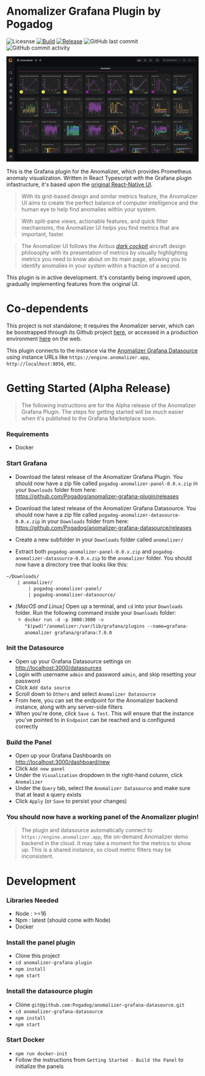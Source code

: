 # Anomalizer Grafana Plugin by Pogadog

![Licesnse](https://img.shields.io/github/license/pogadog/anomalizer-grafana-plugin) [![Build](https://github.com/pogadog/anomalizer-grafana-plugin/workflows/CI/badge.svg)](https://github.com/pogadog/anomalizer-grafana-plugin/actions?query=workflow%3A%22CI%22) [![Release](https://github.com/pogadog/anomalizer-grafana-plugin/workflows/Release/badge.svg)](https://github.com/pogadog/anomalizer-grafana-plugin/actions?query=workflow%3A%22Release%22) ![GitHub last commit](https://img.shields.io/github/last-commit/pogadog/anomalizer-grafana-plugin) ![GitHub commit activity](https://img.shields.io/github/commit-activity/m/pogadog/anomalizer-grafana-plugin)

![The Anomalizer as a Grafana panel](media/screenshot0.png "The Anomalizer as a Grafana panel")

This is the Grafana plugin for the Anomalizer, which provides Prometheus anomaly visualization. Written in React Typescript with the Grafana plugin infastructure, it's based upon the [original React-Native UI](https://github.com/pogadog/anomalizer-ui).

> With its grid-based design and similar metrics feature, the Anomalizer UI aims to create the perfect balance of computer intelligence and the human eye to help find anomalies within your system.

> With split-pane views, actionable features, and quick filter mechanisms, the Anomalizer UI helps you find metrics that are important, faster.

> The Anomalizer UI follows the Airbus [*dark cockpit*](https://www.icao.int/ESAF/Documents/meetings/2017/AFI%20FOSAS%202017/Day%201%20Docs/Day_1_2_Airbuspihlo.pdf) aircraft design philosophy with its presentation of metrics by visually highlighting metrics you need to know about on its main page, allowing you to identify anomalies in your system within a fraction of a second.

This plugin is in active development. It's constantly being improved upon, gradually implementing features from the original UI.

# Co-dependents

This project is not standalone; it requires the Anomalizer server, which can be boostrapped through its Github project [here](https://github.com/pogadog/anomalizer), or accessed in a production environment [here](https://anomalizer.app) on the web.

This plugin connects to the instance via the [Anomalizer Grafana Datasource](https://github.com/pogadog/anomalizer-grafana-datasource) using instance URLs like `https://engine.anomalizer.app`, `http://localhost:8056`, etc.

# Getting Started (Alpha Release)

>The following instructions are for the Alpha release of the Anomalizer Grafana Plugin. The steps for getting started will be *much* easier when it's published to the Grafana Marketplace soon.

### Requirements
- Docker

### Start Grafana

- Download the latest release of the Anomalizer Grafana Plugin. You should now have a zip file called `pogadog-anomalizer-panel-0.0.x.zip` in your `Downloads` folder from here: https://github.com/Pogadog/anomalizer-grafana-plugin/releases

- Download the latest release of the Anomalizer Grafana Datasource. You should now have a zip file called `pogadog-anomalizer-datasource-0.0.x.zip` in your `Downloads` folder from here: https://github.com/Pogadog/anomalizer-grafana-datasource/releases

- Create a new subfolder in your `Downloads` folder called `anomalizer/`

- Extract both `pogadog-anomalizer-panel-0.0.x.zip` and `pogadog-anomalizer-datasource-0.0.x.zip` to the `anomalizer` folder. You should now have a directory tree that looks like this:

```
~/Downloads/
    | anomalizer/
        | pogadog-anomalizer-panel/
        | pogadog-anomalizer-datasource/
```


- *[MacOS and Linux]* Open up a terminal, and `cd` into your `Downloads` folder. Run the following command inside your `Downloads` folder: 
    - `docker run -d -p 3000:3000 -v "$(pwd)"/anomalizer:/var/lib/grafana/plugins --name=grafana-anomalizer grafana/grafana:7.0.0`

### Init the Datasource

- Open up your Grafana Datasource settings on [http://localhost:3000/datasources](http://localhost:3000/datasources)
- Login with username `admin` and password `admin`, and skip resetting your password
- Click `Add data source`
- Scroll down to `Others` and select `Anomalizer Datasource`
- From here, you can set the endpoint for the Anomalizer backend instance, along with any server-side filters
- When you're done, click `Save & Test`. This will ensure that the instance you've pointed to in `Endpoint` can be reached and is configured correctly

### Build the Panel
- Open up your Grafana Dashboards on [http://localhost:3000/dashboard/new](http://localhost:3000/dashboard/new)
- Click `Add new panel`
- Under the `Visualization` dropdown in the right-hand column, click `Anomalizer`
- Under the `Query` tab, select the `Anomalizer Datasource` and make sure that at least `A` query exists
- Click `Apply` (or `Save` to persist your changes)

### You should now have a working panel of the Anomalizer plugin!
> The plugin and datasource automatically connect to `https://engine.anomalizer.app`, the on-demand Anomalizer demo backend in the cloud. It may take a moment for the metrics to show up. This is a shared instance, so cloud metric filters may be inconsistent.
# Development

### Libraries Needed
- Node : >=16
- Npm : latest (should come with Node)
- Docker

### Install the panel plugin
- Clone this project
- `cd anomalizer-grafana-plugin`
- `npm install`
- `npm start`

### Install the datasource plugin
- Clone `git@github.com:Pogadog/anomalizer-grafana-datasource.git`
- `cd anomalizer-grafana-datasource`
- `npm install`
- `npm start`

### Start Docker
- `npm run docker-init`
- Follow the instructions from `Getting Started - Build the Panel` to initialize the panels
